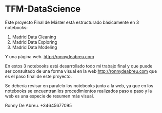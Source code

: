 # TFM-DataScience
Este proyecto Final de Máster está estructurado básicamente en 3 notebooks:
1) Madrid Data Cleaning
2) Madrid Data Exploring
3) Madrid Data Modeling


Y una página web. http://ronnydeabreu.com

En estos 3 notebooks está desarrollado todo mi trabajo final y que puede ser consultado de una forma visual en la web http://ronnydeabreu.com que es el paso final de este proyecto.

Se debería revisar en paralelo los notebooks junto a la web, ya que en los notebooks se encuentran los procedimientos realizados paso a paso y la web es una especie de resumen más visual.

Ronny De Abreu.
+34645677095
